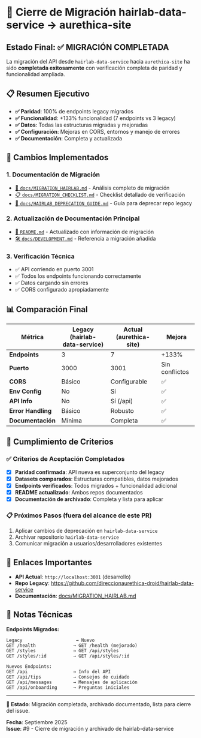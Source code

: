 # 🎉 Cierre de Migración hairlab-data-service → aurethica-site

## Estado Final: ✅ MIGRACIÓN COMPLETADA

La migración del API desde `hairlab-data-service` hacia `aurethica-site` ha sido **completada exitosamente** con verificación completa de paridad y funcionalidad ampliada.

## 📋 Resumen Ejecutivo

- **✅ Paridad**: 100% de endpoints legacy migrados
- **✅ Funcionalidad**: +133% funcionalidad (7 endpoints vs 3 legacy)
- **✅ Datos**: Todas las estructuras migradas y mejoradas
- **✅ Configuración**: Mejoras en CORS, entornos y manejo de errores
- **✅ Documentación**: Completa y actualizada

## 🔧 Cambios Implementados

### 1. Documentación de Migración
- [📄 `docs/MIGRATION_HAIRLAB.md`](MIGRATION_HAIRLAB.md) - Análisis completo de migración
- [📋 `docs/MIGRATION_CHECKLIST.md`](MIGRATION_CHECKLIST.md) - Checklist detallado de verificación
- [🚫 `docs/HAIRLAB_DEPRECATION_GUIDE.md`](HAIRLAB_DEPRECATION_GUIDE.md) - Guía para deprecar repo legacy

### 2. Actualización de Documentación Principal
- [📖 `README.md`](../README.md) - Actualizado con información de migración
- [🛠️ `docs/DEVELOPMENT.md`](DEVELOPMENT.md) - Referencia a migración añadida

### 3. Verificación Técnica
- ✅ API corriendo en puerto 3001
- ✅ Todos los endpoints funcionando correctamente
- ✅ Datos cargando sin errores
- ✅ CORS configurado apropiadamente

## 📊 Comparación Final

| Métrica | Legacy (hairlab-data-service) | Actual (aurethica-site) | Mejora |
|---------|------------------------------|-------------------------|---------|
| **Endpoints** | 3 | 7 | +133% |
| **Puerto** | 3000 | 3001 | Sin conflictos |
| **CORS** | Básico | Configurable | ✅ |
| **Env Config** | No | Sí | ✅ |
| **API Info** | No | Sí (/api) | ✅ |
| **Error Handling** | Básico | Robusto | ✅ |
| **Documentación** | Mínima | Completa | ✅ |

## 🎯 Cumplimiento de Criterios

### ✅ Criterios de Aceptación Completados
- [x] **Paridad confirmada**: API nueva es superconjunto del legacy
- [x] **Datasets comparados**: Estructuras compatibles, datos mejorados
- [x] **Endpoints verificados**: Todos migrados + funcionalidad adicional
- [x] **README actualizado**: Ambos repos documentados
- [x] **Documentación de archivado**: Completa y lista para aplicar

### 📋 Próximos Pasos (fuera del alcance de este PR)
1. Aplicar cambios de deprecación en `hairlab-data-service`
2. Archivar repositorio `hairlab-data-service`  
3. Comunicar migración a usuarios/desarrolladores existentes

## 🔗 Enlaces Importantes

- **API Actual**: `http://localhost:3001` (desarrollo)
- **Repo Legacy**: https://github.com/direccionaurethica-droid/hairlab-data-service
- **Documentación**: [docs/MIGRATION_HAIRLAB.md](MIGRATION_HAIRLAB.md)

## 📝 Notas Técnicas

**Endpoints Migrados:**
```
Legacy                    → Nuevo
GET /health              → GET /health (mejorado)
GET /styles              → GET /api/styles 
GET /styles/:id          → GET /api/styles/:id

Nuevos Endpoints:
GET /api                 → Info del API
GET /api/tips            → Consejos de cuidado
GET /api/messages        → Mensajes de aplicación  
GET /api/onboarding      → Preguntas iniciales
```

---

**🏁 Estado**: Migración completada, archivado documentado, lista para cierre del issue.

**Fecha**: Septiembre 2025  
**Issue**: #9 - Cierre de migración y archivado de hairlab-data-service
